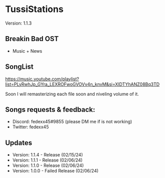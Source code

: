 # TussiStations
Version: 1.1.3

## Breakin Bad OST
- Music + News

## SongList
 https://music.youtube.com/playlist?list=PLyRwhJp_GYra_LEXROFwoGVOVv4n_knvM&si=XIDTYhANZ08Bq3TD

 Soon I will remasterizing each file soon and niveling volume of it.

 ## Songs requests & feedback: 
 
 - Discord: fedexx45#9855 (please DM me if is not working)
 - Twitter: fedexx45

## Updates
 - Version: 1.1.4 - Release (02/15/24)
 - Version: 1.1.1 - Release (02/06/24)
 - Version: 1.1.0 - Release (02/06/24)
 - Version: 1.0.0 - Failed Release (02/06/24)


